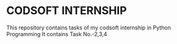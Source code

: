 # CODSOFT INTERNSHIP
This repository contains tasks of my codsoft internship in Python Programming
It contains Task No.-2,3,4
